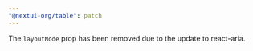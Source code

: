 ```yaml
---
"@nextui-org/table": patch
---
```


The `layoutNode` prop has been removed due to the update to react-aria.
